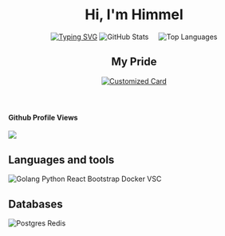 <header>
  <h1>Hi, I'm Himmel</h1>
  <a href="https://git.io/typing-svg"><img src="https://readme-typing-svg.herokuapp.com?font=Fira+Code&weight=900&size=30&pause=1000&color=ABD200&random=false&width=450&lines=Backend+Golang+Developer.." alt="Typing SVG" /></a>
  <div style="display: inline-flex">
    <img src="https://github-readme-stats.vercel.app/api?username=himmel520&rank_icon=github&theme=merko" alt="GitHub Stats" style="margin-right: 20px;">
    <img src="https://github-readme-stats.vercel.app/api/top-langs/?username=himmel520&layout=compact&theme=merko" alt="Top Languages">
  </div>
  <h2>My Pride</h2>
  <a href="https://github.com/himmel520/notebook_store">
    <img src="https://github-readme-stats.vercel.app/api/pin/?username=himmel520&repo=notebook_store&title_color=abd200&icon_color=2b3611&text_color=67b587&bg_color=0a0f0b" alt="Customized Card">
  </a>
</header>

<body>
  <h4>Github Profile Views</h4>
    <img src="https://profile-counter.glitch.me/himmel520/count.svg">
  <h2>Languages and tools</h2>
    <img src="https://skillicons.dev/icons?i=go,python,react,bootstrap,docker,vscode" alt="Golang Python React Bootstrap Docker VSC">
  <h2>Databases</h2>
    <img src="https://skillicons.dev/icons?i=postgres,redis" alt="Postgres Redis">
</body>

<!--
**himmel520/himmel520** is a ✨ _special_ ✨ repository because its `README.md` (this file) appears on your GitHub profile.

Here are some ideas to get you started:

- 🔭 I’m currently working on ...
- 🌱 I’m currently learning ...
- 👯 I’m looking to collaborate on ...
- 🤔 I’m looking for help with ...
- 💬 Ask me about ...
- 📫 How to reach me: ...
- 😄 Pronouns: ...
- ⚡ Fun fact: ...
-->
